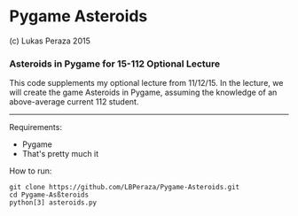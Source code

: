 Pygame Asteroids
================
(c) Lukas Peraza 2015
### Asteroids in Pygame for 15-112 Optional Lecture ###
This code supplements my optional lecture from 11/12/15. In the lecture, we will create the game Asteroids in Pygame, assuming the knowledge of an above-average current 112 student.

---
Requirements:
- Pygame
- That's pretty much it

How to run:

    git clone https://github.com/LBPeraza/Pygame-Asteroids.git
    cd Pygame-Asßteroids
    python[3] asteroids.py